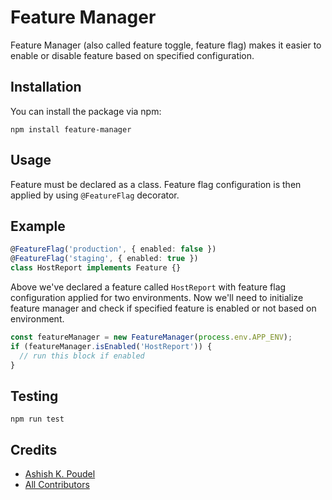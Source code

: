 # Feature Manager

Feature Manager (also called feature toggle, feature flag) makes it easier to enable or disable feature based on specified configuration.

## Installation

You can install the package via npm:

```
npm install feature-manager
```

## Usage

Feature must be declared as a class. Feature flag configuration is then applied by using `@FeatureFlag` decorator.


## Example

```typescript
@FeatureFlag('production', { enabled: false })
@FeatureFlag('staging', { enabled: true })
class HostReport implements Feature {}
```

Above we've declared a feature called `HostReport` with feature flag configuration applied for two environments. Now we'll need to initialize feature manager and check if specified feature is enabled or not based on environment.

```typescript
const featureManager = new FeatureManager(process.env.APP_ENV);
if (featureManager.isEnabled('HostReport')) {
  // run this block if enabled
}
```

## Testing

```
npm run test
```

## Credits
- [Ashish K. Poudel](https://github.com/ashishkpoudel)
- [All Contributors](../../contributors)

